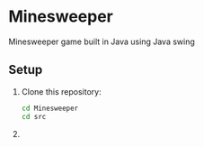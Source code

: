 # Minesweeper
Minesweeper game built in Java using Java swing

## **Setup**
1. Clone this repository:
      ```bash git clone https://github.com/jionchoi/Minesweeper.git
      cd Minesweeper
      cd src
      ```
4. 
